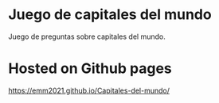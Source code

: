 # Juego de capitales del mundo
Juego de preguntas sobre capitales del mundo.

# Hosted on Github pages
https://emm2021.github.io/Capitales-del-mundo/

